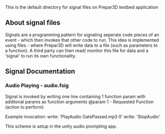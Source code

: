 This is the default directory for signal files on Prepar3D testbed application

## About signal files
Signals are a programming pattern for signaling seperate code pieces of an event - which then invokes that other code to run. This idea is implemented using files - where Prepar3D will write data to a file (such as parameters to a function). A third party can then read/ monitor this file for data and a 'signal' to run its own functionality.

## Signal Documentation
### Audio Playing - audio.fsig
Signal is invoked by writing one line containing 1 function param with additonal params as function arguments
@param 1 - Requested Function (action to perform)

Example invocation:
write:      'PlayAudio GatePassed.mp3 0'
write:      'StopAudio'

This scheme is setup in the unity audio prompting app.